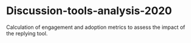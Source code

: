 # Discussion-tools-analysis-2020
Calculation of engagement and adoption metrics to assess the impact of the replying tool.
